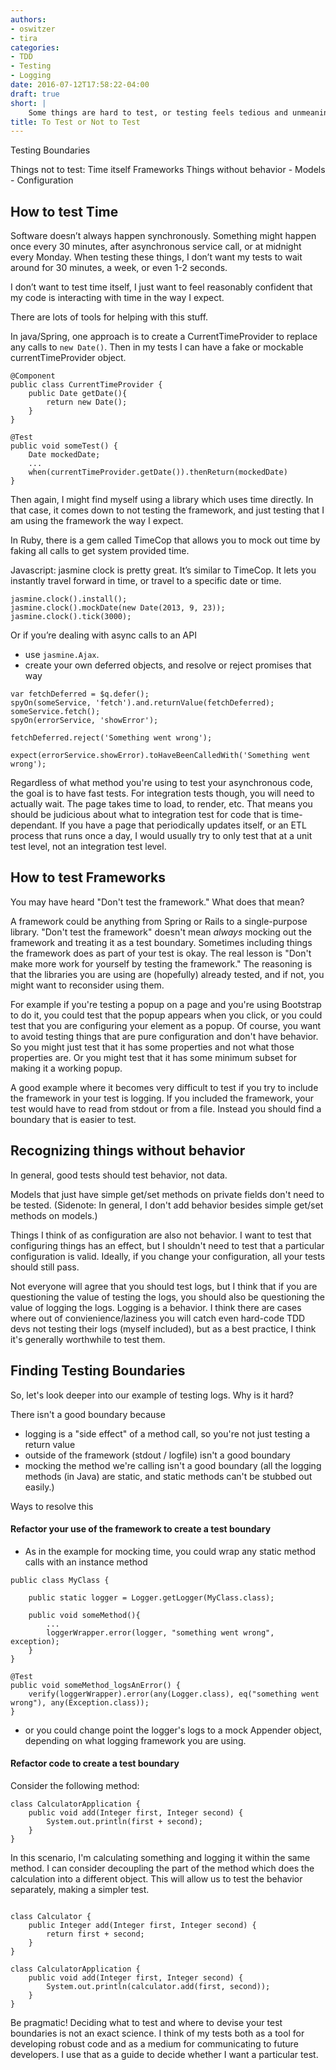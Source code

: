 ```yaml
---
authors:
- oswitzer
- tira
categories:
- TDD
- Testing
- Logging
date: 2016-07-12T17:58:22-04:00
draft: true
short: |
    Some things are hard to test, or testing feels tedious and unmeaningful. You start to question whether you should be testing them. Sometimes you're right! This is a guide to help you figure out where the testing ends.
title: To Test or Not to Test
---
```


Testing Boundaries

Things not to test:
Time itself
Frameworks
Things without behavior
	- Models
	- Configuration


## How to test Time

Software doesn’t always happen synchronously. Something might happen once every 30 minutes, after asynchronous service call, or at midnight every Monday. When testing these things, I don’t want my tests to wait around for 30 minutes, a week, or even 1-2 seconds.

I don’t want to test time itself, I just want to feel reasonably confident that my code is interacting with time in the way I expect.

There are lots of tools for helping with this stuff.

In java/Spring, one approach is to create a CurrentTimeProvider to replace any calls to `new Date()`. Then in my tests I can have a fake or mockable currentTimeProvider object.

```
@Component
public class CurrentTimeProvider {
	public Date getDate(){
		return new Date();
	}
}

@Test
public void someTest() {
	Date mockedDate;
	...
	when(currentTimeProvider.getDate()).thenReturn(mockedDate)
}
```
Then again, I might find myself using a library which uses time directly. In that case, it comes down to not testing the framework, and just testing that I am using the framework the way I expect.

In Ruby, there is a gem called TimeCop that allows you to mock out time by faking all calls to get system provided time.

Javascript: jasmine clock is pretty great. It’s similar to TimeCop. It lets you instantly travel forward in time, or travel to a specific date or time.

```
jasmine.clock().install();
jasmine.clock().mockDate(new Date(2013, 9, 23));
jasmine.clock().tick(3000);
```
Or if you’re dealing with async calls to an API
- use `jasmine.Ajax`.
- create your own deferred objects, and resolve or reject promises that way
```
var fetchDeferred = $q.defer();
spyOn(someService, 'fetch').and.returnValue(fetchDeferred);
someService.fetch();
spyOn(errorService, 'showError');

fetchDeferred.reject('Something went wrong');

expect(errorService.showError).toHaveBeenCalledWith('Something went wrong');
```

Regardless of what method you're using to test your asynchronous code, the goal is to have fast tests.
For integration tests though, you will need to actually wait. The page takes time to load, to render, etc. That means you should be judicious about what to integration test for code that is time-dependant.
If you have a page that periodically updates itself, or an ETL process that runs once a day, I would usually try to only test that at a unit test level, not an integration test level.

## How to test Frameworks

You may have heard "Don't test the framework." What does that mean?

A framework could be anything from Spring or Rails to a single-purpose library. "Don't test the framework" doesn't mean *always* mocking out the framework and treating it as a test boundary.
Sometimes including things the framework does as part of your test is okay. The real lesson is "Don't make more work for yourself by testing the framework."
The reasoning is that the libraries you are using are (hopefully) already tested, and if not, you might want to reconsider using them.

For example if you're testing a popup on a page and you're using Bootstrap to do it, you could test that the popup appears when you click, or you could test that you are configuring your element as a popup.
Of course, you want to avoid testing things that are pure configuration and don't have behavior. So you might just test that it has some properties and not what those properties are. Or you might test that it has some minimum subset for making it a working popup.

A good example where it becomes very difficult to test if you try to include the framework in your test is logging. If you included the framework, your test would have to read from stdout or from a file. Instead you should find a boundary that is easier to test.

## Recognizing things without behavior

In general, good tests should test behavior, not data.

Models that just have simple get/set methods on private fields don't need to be tested. (Sidenote: In general, I don't add behavior besides simple get/set methods on models.)

Things I think of as configuration are also not behavior. I want to test that configuring things has an effect, but I shouldn't need to test that a particular configuration is valid. Ideally, if you change your configuration, all your tests should still pass.

Not everyone will agree that you should test logs, but I think that if you are questioning the value of testing the logs, you should also be questioning the value of logging the logs.
Logging is a behavior. I think there are cases where out of convienience/laziness you will catch even hard-code TDD devs not testing their logs (myself included), but as a best practice, I think it's generally worthwhile to test them.

## Finding Testing Boundaries

So, let's look deeper into our example of testing logs. Why is it hard?

There isn't a good boundary because
- logging is a "side effect" of a method call, so you're not just testing a return value
- outside of the framework (stdout / logfile) isn't a good boundary
- mocking the method we're calling isn't a good boundary (all the logging methods (in Java) are static, and static methods can't be stubbed out easily.)

Ways to resolve this

#### Refactor your use of the framework to create a test boundary
- As in the example for mocking time, you could wrap any static method calls with an instance method

```
public class MyClass {

	public static logger = Logger.getLogger(MyClass.class);

	public void someMethod(){
		...
		loggerWrapper.error(logger, "something went wrong", exception);
	}
}

@Test
public void someMethod_logsAnError() {
	verify(loggerWrapper).error(any(Logger.class), eq("something went wrong"), any(Exception.class));
}
```

- or you could change point the logger's logs to a mock Appender object, depending on what logging framework you are using.

#### Refactor code to create a test boundary

Consider the following method:

```
class CalculatorApplication {
	public void add(Integer first, Integer second) {
		System.out.println(first + second);
	}
}

```

In this scenario, I'm calculating something and logging it within the same method.  I can consider decoupling the part of the method which does the calculation into a different object. This will allow us to test the behavior separately, making a simpler test.

```

class Calculator {
	public Integer add(Integer first, Integer second) {
		return first + second;
	}
}

class CalculatorApplication {
	public void add(Integer first, Integer second) {
		System.out.println(calculator.add(first, second));
	}
}

```

Be pragmatic!
Deciding what to test and where to devise your test boundaries is not an exact science. I think of my tests both as a tool for developing robust code and as a medium for communicating to future developers. I use that as a guide to decide whether I want a particular test.
